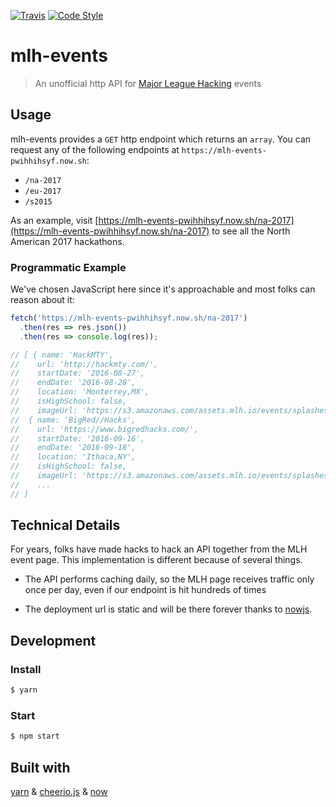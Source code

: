 [![Travis](https://img.shields.io/travis/n3a9/mlh-events.svg)]()
[![Code Style](https://img.shields.io/badge/code_style-XO-5ed9c7.svg)]()

# mlh-events

> An unofficial http API for [Major League Hacking](https://mlh.io/) events

## Usage

mlh-events provides a `GET` http endpoint which returns an `array`. You can request any of the following endpoints at `https://mlh-events-pwihhihsyf.now.sh`:

* `/na-2017`
* `/eu-2017`
* `/s2015`
<!--todo add more event example endpoints-->

As an example, visit [https://mlh-events-pwihhihsyf.now.sh/na-2017](https://mlh-events-pwihhihsyf.now.sh/na-2017) to see all the North American 2017 hackathons.

### Programmatic Example

We've chosen JavaScript here since it's approachable and most folks can reason about it:

```js
fetch('https://mlh-events-pwihhihsyf.now.sh/na-2017')
  .then(res => res.json())
  .then(res => console.log(res));

// [ { name: 'HackMTY',
//    url: 'http://hackmty.com/',
//    startDate: '2016-08-27',
//    endDate: '2016-08-28',
//    location: 'Monterrey,MX',
//    isHighSchool: false,
//    imageUrl: 'https://s3.amazonaws.com/assets.mlh.io/events/splashes/000/000/392/thumb/930adc5ed398-hackmtyMLH_300x300.png?1467906271' },
//  { name: 'BigRed//Hacks',
//    url: 'https://www.bigredhacks.com/',
//    startDate: '2016-09-16',
//    endDate: '2016-09-18',
//    location: 'Ithaca,NY',
//    isHighSchool: false,
//    imageUrl: 'https://s3.amazonaws.com/assets.mlh.io/events/splashes/000/000/398/thumb/1367a835fd31-mlh_splash_page.png?1469112017' },
//    ...
// ]
```

## Technical Details

For years, folks have made hacks to hack an API together from the MLH event page. This implementation is different because of several things.

* The API performs caching daily, so the MLH page receives traffic only once per day, even if our endpoint is hit hundreds of times

* The deployment url is static and will be there forever thanks to [nowjs](https://zeit.co/now).

<!--todo add more bullets here-->

## Development

### Install

```sh
$ yarn
```

### Start

```sh
$ npm start
```

## Built with
[yarn](https://yarnpkg.com/en/) & [cheerio.js](https://cheerio.js.org) & [now](https://zeit.co/now)
